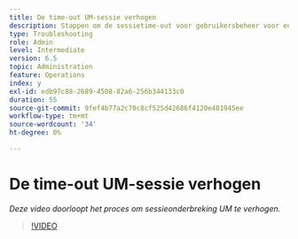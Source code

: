 ```yaml
---
title: De time-out UM-sessie verhogen
description: Stappen om de sessietime-out voor gebruikersbeheer voor een gebruiker te verhogen
type: Troubleshooting
role: Admin
level: Intermediate
version: 6.5
topic: Administration
feature: Operations
index: y
exl-id: edb97c88-2689-4508-82a6-256b344133c0
duration: 55
source-git-commit: 9fef4b77a2c70c8cf525d42686f4120e481945ee
workflow-type: tm+mt
source-wordcount: '34'
ht-degree: 0%

---
```



# De time-out UM-sessie verhogen

*Deze video doorloopt het proces om sessieonderbreking UM te verhogen.*

>[!VIDEO](https://video.tv.adobe.com/v/335503?quality=12&learn=on)
